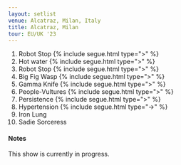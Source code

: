 ```yaml
---
layout: setlist
venue: Alcatraz, Milan, Italy
title: Alcatraz, Milan
tour: EU/UK '23
---
```


1. Robot Stop
   {% include segue.html type=">" %}
2. Hot water
   {% include segue.html type=">" %}
3. Robot Stop
   {% include segue.html type=">" %}
4. Big Fig Wasp
   {% include segue.html type=">" %}
5. Gamma Knife
   {% include segue.html type=">" %}
6. People-Vultures
   {% include segue.html type=">" %}
7. Persistence
   {% include segue.html type=">" %}
8. Hypertension
   {% include segue.html type="->" %}
9. Iron Lung
10. Sadie Sorceress


<!--snippet-->

#### Notes
This show is currently in progress. 

